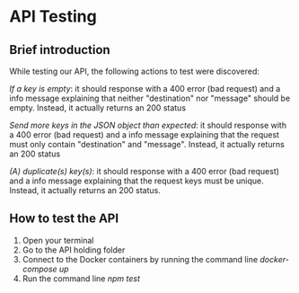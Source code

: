 # API Testing

## Brief introduction

While testing our API, the following actions to test were discovered:

*If a key is empty*: it should response with a 400 error (bad request) and a info message explaining that neither "destination" nor "message" should be empty. Instead, it actually returns an 200 status

*Send more keys in the JSON object than expected*: it should response with a 400 error (bad request) and a info message explaining that the request must only contain "destination" and "message". Instead, it actually returns an 200 status

*(A) duplicate(s) key(s)*: it should response with a 400 error (bad request) and a info message explaining that the request keys must be unique. Instead, it actually returns an 200 status.


## How to test the API

1. Open your terminal
2. Go to the API holding folder
3. Connect to the Docker containers by running the command line *docker-compose up*
4. Run the command line *npm test*